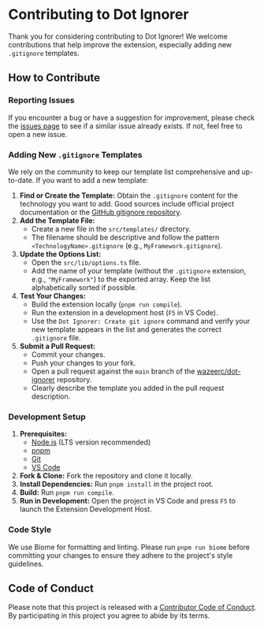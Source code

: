 # Contributing to Dot Ignorer

Thank you for considering contributing to Dot Ignorer! We welcome contributions that help improve the extension, especially adding new `.gitignore` templates.

## How to Contribute

### Reporting Issues

If you encounter a bug or have a suggestion for improvement, please check the [issues page](https://github.com/wazeerc/dot-ignorer/issues) to see if a similar issue already exists. If not, feel free to open a new issue.

### Adding New `.gitignore` Templates

We rely on the community to keep our template list comprehensive and up-to-date. If you want to add a new template:

1. **Find or Create the Template:** Obtain the `.gitignore` content for the technology you want to add. Good sources include official project documentation or the [GitHub gitignore repository](https://github.com/github/gitignore).
2. **Add the Template File:**
    * Create a new file in the `src/templates/` directory.
    * The filename should be descriptive and follow the pattern `<TechnologyName>.gitignore` (e.g., `MyFramework.gitignore`).
3. **Update the Options List:**
    * Open the `src/lib/options.ts` file.
    * Add the name of your template (without the `.gitignore` extension, e.g., `"MyFramework"`) to the exported array. Keep the list alphabetically sorted if possible.
4. **Test Your Changes:**
    * Build the extension locally (`pnpm run compile`).
    * Run the extension in a development host (`F5` in VS Code).
    * Use the `Dot Ignorer: Create git ignore` command and verify your new template appears in the list and generates the correct `.gitignore` file.
5. **Submit a Pull Request:**
    * Commit your changes.
    * Push your changes to your fork.
    * Open a pull request against the `main` branch of the [wazeerc/dot-ignorer](https://github.com/wazeerc/dot-ignorer) repository.
    * Clearly describe the template you added in the pull request description.

### Development Setup

1. **Prerequisites:**
    * [Node.js](https://nodejs.org/) (LTS version recommended)
    * [pnpm](https://pnpm.io/installation)
    * [Git](https://git-scm.com/)
    * [VS Code](https://code.visualstudio.com/)
2. **Fork & Clone:** Fork the repository and clone it locally.
3. **Install Dependencies:** Run `pnpm install` in the project root.
4. **Build:** Run `pnpm run compile`.
5. **Run in Development:** Open the project in VS Code and press `F5` to launch the Extension Development Host.

### Code Style

We use Biome for formatting and linting. Please run `pnpm run biome` before committing your changes to ensure they adhere to the project's style guidelines.

## Code of Conduct

Please note that this project is released with a [Contributor Code of Conduct](./CODE_OF_CONDUCT.md). By participating in this project you agree to abide by its terms.
